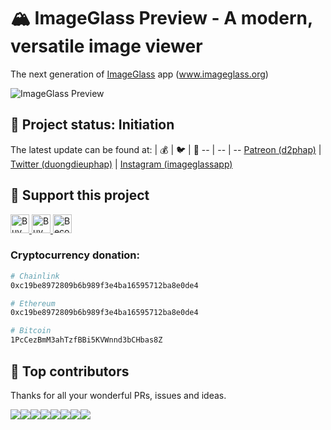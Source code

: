 # 🏔 ImageGlass Preview - A modern, versatile image viewer
The next generation of [ImageGlass](https://github.com/d2phap/ImageGlass) app (www.imageglass.org)

![ImageGlass Preview](https://repository-images.githubusercontent.com/281121079/bf9e0000-cad1-11ea-832d-3b956d493e65)

## 🚦 Project status: Initiation
The latest update can be found at:
| 💰 | 🐦 | 📸 
-- | -- | -- 
[Patreon (d2phap)](https://www.patreon.com/d2phap) | [Twitter (duongdieuphap)](https://twitter.com/duongdieuphap) | [Instagram (imageglassapp)](https://www.instagram.com/imageglassapp/)




## 💖 Support this project

<a href="https://www.patreon.com/d2phap" target="_blank" title="Become a patron">
<img src="https://img.shields.io/badge/Patreon-@d2phap%20-e85b46.svg?maxAge=3600" height="30" alt="Buy me a beer?">
</a>

<a href="https://www.paypal.me/ddphap" target="_blank" title="Buy me a beer?">
<img src="https://img.shields.io/badge/PayPal-Donate%20$10%20-0070ba.svg?maxAge=3600" height="30" alt="Buy me a beer?">
</a>

<a href="https://github.com/sponsors/d2phap" target="_blank" title="Become a sponsor">
<img src="https://img.shields.io/badge/Github-@d2phap-24292e.svg?maxAge=3600" height="30" alt="Become a sponsor">
</a>


### Cryptocurrency donation:

```bash
# Chainlink
0xc19be8972809b6b989f3e4ba16595712ba8e0de4

# Ethereum
0xc19be8972809b6b989f3e4ba16595712ba8e0de4

# Bitcoin
1PcCezBmM3ahTzfBBi5KVWnnd3bCHbas8Z
```


## 💪 Top contributors
Thanks for all your wonderful PRs, issues and ideas.

[![](https://sourcerer.io/fame/d2phap/d2phap/ImageGlass-Preview/images/0)](https://sourcerer.io/fame/d2phap/d2phap/ImageGlass-Preview/links/0)[![](https://sourcerer.io/fame/d2phap/d2phap/ImageGlass-Preview/images/1)](https://sourcerer.io/fame/d2phap/d2phap/ImageGlass-Preview/links/1)[![](https://sourcerer.io/fame/d2phap/d2phap/ImageGlass-Preview/images/2)](https://sourcerer.io/fame/d2phap/d2phap/ImageGlass-Preview/links/2)[![](https://sourcerer.io/fame/d2phap/d2phap/ImageGlass-Preview/images/3)](https://sourcerer.io/fame/d2phap/d2phap/ImageGlass-Preview/links/3)[![](https://sourcerer.io/fame/d2phap/d2phap/ImageGlass-Preview/images/4)](https://sourcerer.io/fame/d2phap/d2phap/ImageGlass-Preview/links/4)[![](https://sourcerer.io/fame/d2phap/d2phap/ImageGlass-Preview/images/5)](https://sourcerer.io/fame/d2phap/d2phap/ImageGlass-Preview/links/5)[![](https://sourcerer.io/fame/d2phap/d2phap/ImageGlass-Preview/images/6)](https://sourcerer.io/fame/d2phap/d2phap/ImageGlass-Preview/links/6)[![](https://sourcerer.io/fame/d2phap/d2phap/ImageGlass-Preview/images/7)](https://sourcerer.io/fame/d2phap/d2phap/ImageGlass-Preview/links/7)

